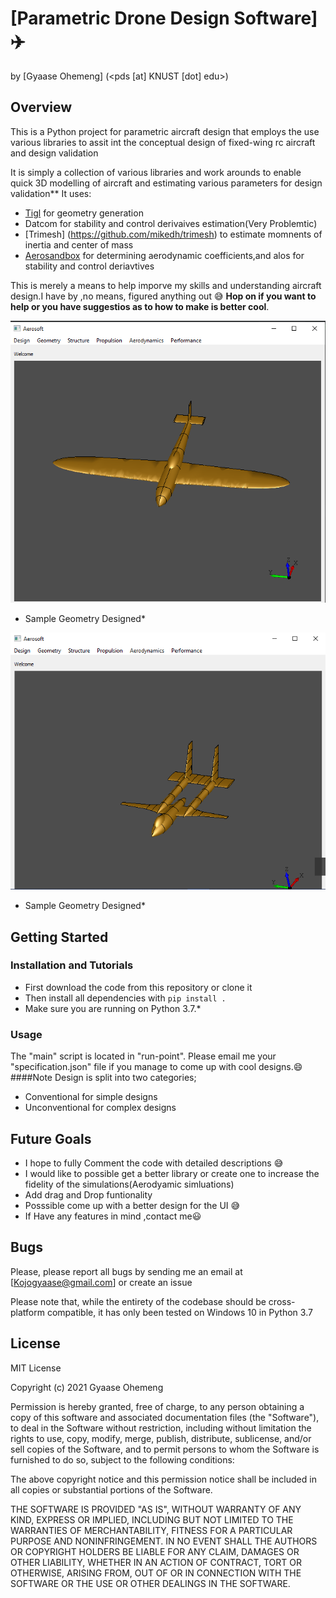 # [Parametric Drone Design Software] :airplane:
by [Gyaase Ohemeng] (<pds [at]  KNUST [dot] edu>)


## Overview
This is a Python project  for parametric aircraft design that employs the use various libraries to assit int the conceptual design of fixed-wing rc aircraft and design validation

It is simply a collection of various libraries and work arounds to enable quick 3D modelling of aircraft and estimating various parameters for design validation** 
It uses:
* [Tigl](https://dlr-sc.github.io/tigl/) for geometry generation
* Datcom  for stability and control derivaives estimation(Very Problemtic) 
* [Trimesh] (https://github.com/mikedh/trimesh) to estimate momnents of inertia and center of mass
* [Aerosandbox](https://github.com/peterdsharpe/AeroSandbox) for determining aerodynamic coefficients,and alos for stability and control deriavtives

This is merely a means to help imporve my skills and understanding aircraft design.I have by ,no means, figured anything out :sweat_smile: **Hop on if you want to help or you have suggestios as to how to make is better cool**.


![Design Image](images/5.png)
* Sample Geometry Designed*


![Design Image](images/2.png)
* Sample Geometry Designed*

## Getting Started

### Installation and Tutorials

* First download the code from this repository or clone it
* Then install all dependencies with `pip install .`
* Make sure you are running on Python 3.7.*


### Usage
The "main" script is located in "run-point".
Please email me your "specification.json" file if you manage to come up with cool designs.:smile:
####Note
Design is split into two categories;
* Conventional for simple designs
* Unconventional for complex designs

## Future Goals
* I hope to fully Comment the code with detailed descriptions :sweat_smile:
* I would like to possible get a better library  or create one to increase the fidelity of the simulations(Aerodyamic simluations)
* Add drag and Drop funtionality
* Posssible come up with a better design for the UI :sweat_smile:
* If Have any features in mind ,contact me:smiley:


## Bugs
Please, please report all bugs by sending me an email at [Kojogyaase@gmail.com] or create an issue 

Please note that, while the entirety of the codebase should be cross-platform compatible, it has only been tested on Windows 10 in Python 3.7 


## License

MIT License

Copyright (c) 2021 Gyaase Ohemeng

Permission is hereby granted, free of charge, to any person obtaining a copy
of this software and associated documentation files (the "Software"), to deal
in the Software without restriction, including without limitation the rights
to use, copy, modify, merge, publish, distribute, sublicense, and/or sell
copies of the Software, and to permit persons to whom the Software is
furnished to do so, subject to the following conditions:

The above copyright notice and this permission notice shall be included in all
copies or substantial portions of the Software.

THE SOFTWARE IS PROVIDED "AS IS", WITHOUT WARRANTY OF ANY KIND, EXPRESS OR
IMPLIED, INCLUDING BUT NOT LIMITED TO THE WARRANTIES OF MERCHANTABILITY,
FITNESS FOR A PARTICULAR PURPOSE AND NONINFRINGEMENT. IN NO EVENT SHALL THE
AUTHORS OR COPYRIGHT HOLDERS BE LIABLE FOR ANY CLAIM, DAMAGES OR OTHER
LIABILITY, WHETHER IN AN ACTION OF CONTRACT, TORT OR OTHERWISE, ARISING FROM,
OUT OF OR IN CONNECTION WITH THE SOFTWARE OR THE USE OR OTHER DEALINGS IN THE
SOFTWARE.

